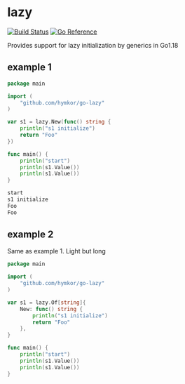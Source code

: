 lazy
====

[![Build Status](https://travis-ci.com/hymkor/go-lazy.svg?branch=master)](https://travis-ci.com/github/hymkor/go-lazy)
[![Go Reference](https://pkg.go.dev/badge/github.com/hymkor/go-lazy.svg)](https://pkg.go.dev/github.com/hymkor/go-lazy)

Provides support for lazy initialization by generics in Go1.18

example 1
---------

```example1.go
package main

import (
    "github.com/hymkor/go-lazy"
)

var s1 = lazy.New(func() string {
    println("s1 initialize")
    return "Foo"
})

func main() {
    println("start")
    println(s1.Value())
    println(s1.Value())
}
```

```go run example1.go|
start
s1 initialize
Foo
Foo
```

example 2
---------

Same as example 1. Light but long

```example2.go
package main

import (
    "github.com/hymkor/go-lazy"
)

var s1 = lazy.Of[string]{
    New: func() string {
        println("s1 initialize")
        return "Foo"
    },
}

func main() {
    println("start")
    println(s1.Value())
    println(s1.Value())
}
```
